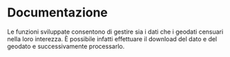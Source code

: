 # Documentazione

Le funzioni sviluppate consentono di gestire sia i dati che i geodati censuari nella loro interezza.
È possibile infatti effettuare il download del dato e del geodato e successivamente processarlo.
